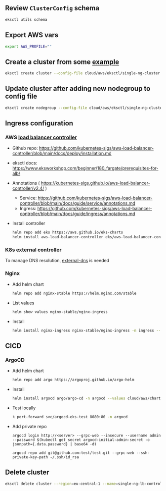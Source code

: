 

## Review `ClusterConfig` schema

```bash
eksctl utils schema
```

## Export AWS vars
```bash
export AWS_PROFILE=""
```

## Create a cluster from some [example](https://github.com/weaveworks/eksctl/blob/main/examples)

```bash
eksctl create cluster --config-file cloud/aws/eksctl/single-ng-cluster.yaml
```

## Update cluster after adding new nodegroup to config file

```bash
eksctl create nodegroup --config-file cloud/aws/eksctl/single-ng-cluster.yaml --include='monitoring'
```

## Ingress configuration

### AWS [load balancer controller](https://docs.aws.amazon.com/eks/latest/userguide/aws-load-balancer-controller.html)

- Github repo: https://github.com/kubernetes-sigs/aws-load-balancer-controller/blob/main/docs/deploy/installation.md
- eksctl docs: https://www.eksworkshop.com/beginner/180_fargate/prerequisites-for-alb/
- Annotations ( https://kubernetes-sigs.github.io/aws-load-balancer-controller/v2.4/ )
  - Service: https://github.com/kubernetes-sigs/aws-load-balancer-controller/blob/main/docs/guide/service/annotations.md
  - Ingress: https://github.com/kubernetes-sigs/aws-load-balancer-controller/blob/main/docs/guide/ingress/annotations.md

- Install controller
  ```bash
  helm repo add eks https://aws.github.io/eks-charts
  helm install aws-load-balancer-controller eks/aws-load-balancer-controller -n kube-system --set clusterName=single-ng-lb-controller --set serviceAccount.create=false --set serviceAccount.name=aws-load-balancer-controller --set region=eu-central-1 --set vpcId=vpc-047f2fc64d0ea743f
  ```

### K8s external controller

To manage DNS resolution, [external-dns](https://github.com/kubernetes-sigs/external-dns) is needed

### Nginx

- Add helm chart
  ```bash
  helm repo add nginx-stable https://helm.nginx.com/stable
  ```
- List values
  ```bash
  helm show values nginx-stable/nginx-ingress
  ```
- Install
  ```bash
  helm install nginx-ingress nginx-stable/nginx-ingress -n ingress --values cloud/aws/charts/nginx-ingress/values.yaml --create-namespace
  ```

## CICD

### ArgoCD

- Add helm chart
  ```bash
  helm repo add argo https://argoproj.github.io/argo-helm
  ```
- Install
  ```bash
  helm install argocd argo/argo-cd -n argocd --values cloud/aws/charts/argo-cd/values.yaml --create-namespace --version 3.33.6
  ```
- Test locally
  ```bash
  k port-forward svc/argocd-eks-test 8080:80 -n argocd
  ```
- Add private repo
  ```
  argocd login http://<server> --grpc-web --insecure --username admin --password $(kubectl get secret argocd-initial-admin-secret -o jsonpath={.data.password} | base64 -d)

  argocd repo add git@github.com:test/test.git --grpc-web --ssh-private-key-path ~/.ssh/id_rsa
  ```

## Delete cluster

```bash
eksctl delete cluster --region=eu-central-1 --name=single-ng-lb-controller 
```

